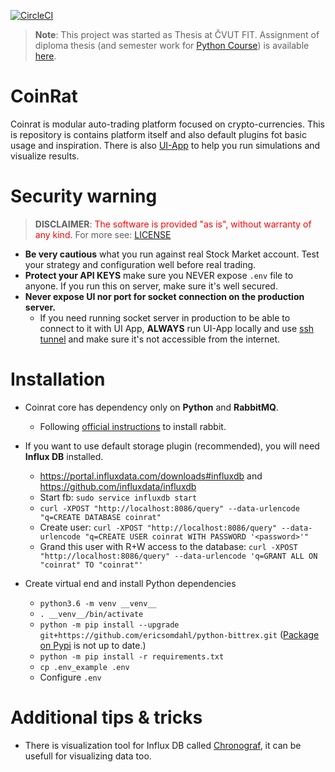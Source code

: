 [![CircleCI](https://circleci.com/gh/Achse/coinrat.svg?style=svg&circle-token=33676128239f1d0da010339bfbfb34a0d42576b0)](https://circleci.com/gh/Achse/coinrat)

> **Note**: This project was started as Thesis at ČVUT FIT. Assignment of diploma thesis (and semester work for [Python Course](http://naucse.python.cz/2017/mipyt-zima/)) is available [here](docs/cvut.md).

# CoinRat
Coinrat is modular auto-trading platform focused on crypto-currencies. This is repository is contains platform itself
and also default plugins fot basic usage and inspiration. There is also [UI-App](https://github.com/achse/coinrat_ui)
to help you run simulations and visualize results. 

# Security warning
> **DISCLAIMER**: <span style="color: red">The software is provided "as is", without warranty of any kind.</span> For more see: [LICENSE](LICENSE)

* **Be very cautious** what you run against real Stock Market account. Test your strategy and configuration well before real trading.  
* **Protect your API KEYS** make sure you NEVER expose `.env` file to anyone. If you run this on server, make sure it's well secured.
* **Never expose UI nor port for socket connection on the production server.** 
    * If you need running socket server in production to be able to connect to it with UI App, **ALWAYS** run UI-App locally and use [ssh tunnel](https://blog.trackets.com/2014/05/17/ssh-tunnel-local-and-remote-port-forwarding-explained-with-examples.html) and make sure it's not accessible from the internet.

# Installation
* Coinrat core has dependency only on **Python** and **RabbitMQ**.
    * Following [official instructions](https://www.rabbitmq.com/install-debian.html) to install rabbit.

* If you want to use default storage plugin (recommended), you will need **Influx DB** installed.
    * https://portal.influxdata.com/downloads#influxdb and https://github.com/influxdata/influxdb
    * Start fb: `sudo service influxdb start`
    * `curl -XPOST "http://localhost:8086/query" --data-urlencode "q=CREATE DATABASE coinrat"`
    * Create user: `curl -XPOST "http://localhost:8086/query" --data-urlencode "q=CREATE USER coinrat WITH PASSWORD '<password>'"`
    * Grand this user with R+W access to the database: `curl -XPOST "http://localhost:8086/query" --data-urlencode 'q=GRANT ALL ON "coinrat" TO "coinrat"'`

* Create virtual end and install Python dependencies
    * `python3.6 -m venv __venv__`
    * `. __venv__/bin/activate`
    * `python -m pip install --upgrade git+https://github.com/ericsomdahl/python-bittrex.git` ([Package on Pypi](https://pypi.python.org/pypi/bittrex/0.1.4) is not up to date.) 
    * `python -m pip install -r requirements.txt`
    * `cp .env_example .env`
    * Configure `.env`

# Additional tips & tricks
* There is visualization tool for Influx DB called [Chronograf](https://github.com/influxdata/chronograf), it can be usefull for visualizing data too.
